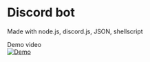 # Discord bot  

Made with node.js, discord.js, JSON, shellscript  

Demo video  
[![Demo](https://i.postimg.cc/0yGbmdq8/preview2.jpg)](https://youtu.be/DBxRMe-xRmo)  
